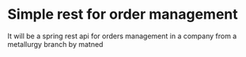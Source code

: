 # Simple rest for order management 
It will be a spring rest api for orders management in a 
company from a metallurgy branch by matned


